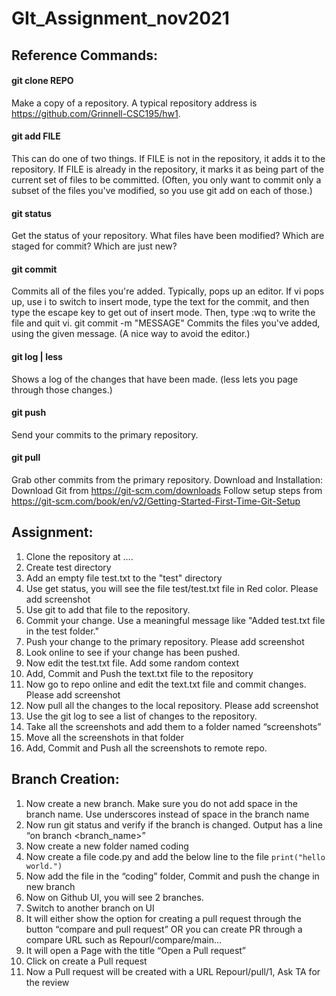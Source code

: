 # GIt_Assignment_nov2021

## Reference Commands:

#### git clone REPO

Make a copy of a repository. A typical repository address is https://github.com/Grinnell-CSC195/hw1.

#### git add FILE

This can do one of two things. If FILE is not in the repository, it adds it to the repository. If FILE is already in the repository, it marks it as being part of the current set of files to be committed. (Often, you only want to commit only a subset of the files you've modified, so you use git add on each of those.)

#### git status

Get the status of your repository. What files have been modified? Which are staged for commit? Which are just new?

#### git commit

Commits all of the files you're added. Typically, pops up an editor. If vi pops up, use i to switch to insert mode, type the text for the commit, and then type the escape key to get out of insert mode. Then, type :wq to write the file and quit vi.
git commit -m "MESSAGE"
Commits the files you've added, using the given message. (A nice way to avoid the editor.)

#### git log | less

Shows a log of the changes that have been made. (less lets you page through those changes.)

#### git push

Send your commits to the primary repository.

#### git pull

Grab other commits from the primary repository.
Download and Installation:
Download Git from https://git-scm.com/downloads
Follow setup steps from https://git-scm.com/book/en/v2/Getting-Started-First-Time-Git-Setup


## Assignment:

1. Clone the repository at ….
2. Create test directory
3. Add an empty file test.txt to the "test" directory 
4. Use get status, you will see the file test/test.txt file in Red color. Please add screenshot
5. Use git to add that file to the repository.
6. Commit your change. Use a meaningful message like "Added test.txt file in the test folder."
7. Push your change to the primary repository. Please add screenshot
8. Look online to see if your change has been pushed.
9. Now edit the test.txt file. Add some random context
10. Add, Commit and Push the text.txt file to the repository
11. Now go to repo online and edit the text.txt file and commit changes.  Please add screenshot
12. Now pull all the changes to the local repository. Please add screenshot
13. Use the git log to see a list of changes to the repository.
14. Take all the screenshots and add them to a folder named “screenshots”
15. Move all the screenshots in that folder
16. Add, Commit and Push all the screenshots to remote repo.


## Branch Creation:

1. Now create a new branch. Make sure you do not add space in the branch name. Use underscores instead of space in the branch name
2. Now run git status and verify if the branch is changed. Output has a line “on branch <branch_name>”
3. Now create a new folder named coding
4. Now create a file code.py and add the below line to the file
       ```print("hello world.")
       ```
5. Now add the file in the “coding” folder, Commit and push the change in new branch
6. Now on Github UI, you will see 2 branches. 
7. Switch to another branch on UI
8. It will either show the option for creating a pull request through the button “compare and pull request” OR you can create PR through a compare URL such as Repourl/compare/main…<branch name> 
9. It will open a Page with the title “Open a Pull request”
10. Click on create a Pull request 
11. Now a Pull request will be created with a URL Repourl/pull/1, Ask TA for the review

